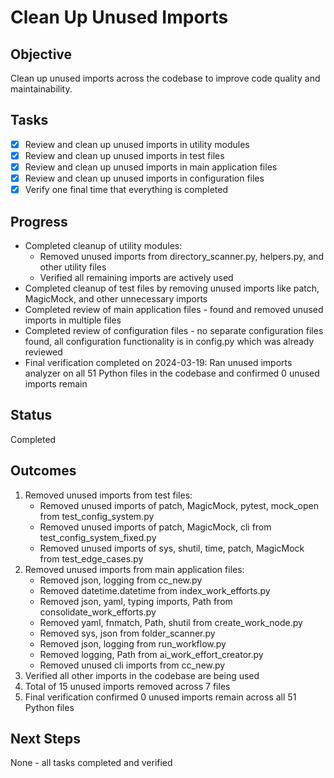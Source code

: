 # Clean Up Unused Imports

## Objective
Clean up unused imports across the codebase to improve code quality and maintainability.

## Tasks
- [x] Review and clean up unused imports in utility modules
- [x] Review and clean up unused imports in test files
- [x] Review and clean up unused imports in main application files
- [x] Review and clean up unused imports in configuration files
- [x] Verify one final time that everything is completed

## Progress
- Completed cleanup of utility modules:
  - Removed unused imports from directory_scanner.py, helpers.py, and other utility files
  - Verified all remaining imports are actively used
- Completed cleanup of test files by removing unused imports like patch, MagicMock, and other unnecessary imports
- Completed review of main application files - found and removed unused imports in multiple files
- Completed review of configuration files - no separate configuration files found, all configuration functionality is in config.py which was already reviewed
- Final verification completed on 2024-03-19: Ran unused imports analyzer on all 51 Python files in the codebase and confirmed 0 unused imports remain

## Status
Completed

## Outcomes
1. Removed unused imports from test files:
   - Removed unused imports of patch, MagicMock, pytest, mock_open from test_config_system.py
   - Removed unused imports of patch, MagicMock, cli from test_config_system_fixed.py
   - Removed unused imports of sys, shutil, time, patch, MagicMock from test_edge_cases.py
2. Removed unused imports from main application files:
   - Removed json, logging from cc_new.py
   - Removed datetime.datetime from index_work_efforts.py
   - Removed json, yaml, typing imports, Path from consolidate_work_efforts.py
   - Removed yaml, fnmatch, Path, shutil from create_work_node.py
   - Removed sys, json from folder_scanner.py
   - Removed json, logging from run_workflow.py
   - Removed logging, Path from ai_work_effort_creator.py
   - Removed unused cli imports from cc_new.py
3. Verified all other imports in the codebase are being used
4. Total of 15 unused imports removed across 7 files
5. Final verification confirmed 0 unused imports remain across all 51 Python files

## Next Steps
None - all tasks completed and verified
